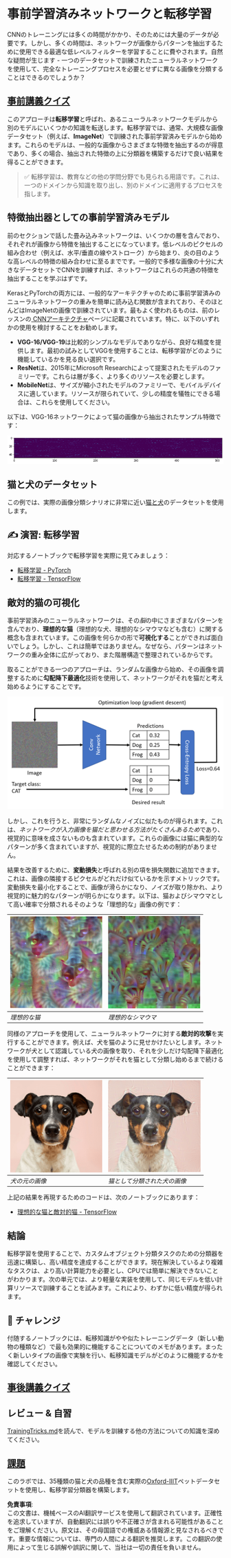# 事前学習済みネットワークと転移学習

CNNのトレーニングには多くの時間がかかり、そのためには大量のデータが必要です。しかし、多くの時間は、ネットワークが画像からパターンを抽出するために使用できる最適な低レベルフィルターを学習することに費やされます。自然な疑問が生じます - 一つのデータセットで訓練されたニューラルネットワークを使用して、完全なトレーニングプロセスを必要とせずに異なる画像を分類することはできるのでしょうか？

## [事前講義クイズ](https://red-field-0a6ddfd03.1.azurestaticapps.net/quiz/108)

このアプローチは**転移学習**と呼ばれ、あるニューラルネットワークモデルから別のモデルにいくつかの知識を転送します。転移学習では、通常、大規模な画像データセット（例えば、**ImageNet**）で訓練された事前学習済みモデルから始めます。これらのモデルは、一般的な画像からさまざまな特徴を抽出するのが得意であり、多くの場合、抽出された特徴の上に分類器を構築するだけで良い結果を得ることができます。

> ✅ 転移学習は、教育などの他の学問分野でも見られる用語です。これは、一つのドメインから知識を取り出し、別のドメインに適用するプロセスを指します。

## 特徴抽出器としての事前学習済みモデル

前のセクションで話した畳み込みネットワークは、いくつかの層を含んでおり、それぞれが画像から特徴を抽出することになっています。低レベルのピクセルの組み合わせ（例えば、水平/垂直の線やストローク）から始まり、炎の目のような高レベルの特徴の組み合わせに至るまでです。一般的で多様な画像の十分に大きなデータセットでCNNを訓練すれば、ネットワークはこれらの共通の特徴を抽出することを学ぶはずです。

KerasとPyTorchの両方には、一般的なアーキテクチャのために事前学習済みのニューラルネットワークの重みを簡単に読み込む関数が含まれており、そのほとんどはImageNetの画像で訓練されています。最もよく使われるものは、前のレッスンの[ CNNアーキテクチャ](../07-ConvNets/CNN_Architectures.md)ページに記載されています。特に、以下のいずれかの使用を検討することをお勧めします。

* **VGG-16/VGG-19**は比較的シンプルなモデルでありながら、良好な精度を提供します。最初の試みとしてVGGを使用することは、転移学習がどのように機能しているかを見る良い選択です。
* **ResNet**は、2015年にMicrosoft Researchによって提案されたモデルのファミリーです。これらは層が多く、より多くのリソースを必要とします。
* **MobileNet**は、サイズが縮小されたモデルのファミリーで、モバイルデバイスに適しています。リソースが限られていて、少しの精度を犠牲にできる場合は、これらを使用してください。

以下は、VGG-16ネットワークによって猫の画像から抽出されたサンプル特徴です：

![VGG-16によって抽出された特徴](../../../../../translated_images/features.6291f9c7ba3a0b951af88fc9864632b9115365410765680680d30c927dd67354.ja.png)

## 猫と犬のデータセット

この例では、実際の画像分類シナリオに非常に近い[猫と犬](https://www.microsoft.com/download/details.aspx?id=54765&WT.mc_id=academic-77998-cacaste)のデータセットを使用します。

## ✍️ 演習: 転移学習

対応するノートブックで転移学習を実際に見てみましょう：

* [転移学習 - PyTorch](../../../../../lessons/4-ComputerVision/08-TransferLearning/TransferLearningPyTorch.ipynb)
* [転移学習 - TensorFlow](../../../../../lessons/4-ComputerVision/08-TransferLearning/TransferLearningTF.ipynb)

## 敵対的猫の可視化

事前学習済みのニューラルネットワークは、その*脳*の中にさまざまなパターンを含んでおり、**理想的な猫**（理想的な犬、理想的なシマウマなども含む）に関する概念も含まれています。この画像を何らかの形で**可視化する**ことができれば面白いでしょう。しかし、これは簡単ではありません。なぜなら、パターンはネットワークの重み全体に広がっており、また階層構造で整理されているからです。

取ることができる一つのアプローチは、ランダムな画像から始め、その画像を調整するために**勾配降下最適化**技術を使用して、ネットワークがそれを猫だと考え始めるようにすることです。

![画像最適化ループ](../../../../../translated_images/ideal-cat-loop.999fbb8ff306e044f997032f4eef9152b453e6a990e449bbfb107de2493cc37e.ja.png)

しかし、これを行うと、非常にランダムなノイズに似たものが得られます。これは、*ネットワークが入力画像を猫だと思わせる方法がたくさんあるため*であり、視覚的に意味を成さないものも含まれています。これらの画像には猫に典型的なパターンが多く含まれていますが、視覚的に際立たせるための制約がありません。

結果を改善するために、**変動損失**と呼ばれる別の項を損失関数に追加できます。これは、画像の隣接するピクセルがどれだけ似ているかを示すメトリックです。変動損失を最小化することで、画像が滑らかになり、ノイズが取り除かれ、より視覚的に魅力的なパターンが明らかになります。以下は、猫およびシマウマとして高い確率で分類されるそのような「理想的な」画像の例です：

![理想的な猫](../../../../../translated_images/ideal-cat.203dd4597643d6b0bd73038b87f9c0464322725e3a06ab145d25d4a861c70592.ja.png) | ![理想的なシマウマ](../../../../../translated_images/ideal-zebra.7f70e8b54ee15a7a314000bb5df38a6cfe086ea04d60df4d3ef313d046b98a2b.ja.png)
-----|-----
 *理想的な猫* | *理想的なシマウマ*

同様のアプローチを使用して、ニューラルネットワークに対する**敵対的攻撃**を実行することができます。例えば、犬を猫のように見せかけたいとします。ネットワークが犬として認識している犬の画像を取り、それを少しだけ勾配降下最適化を使用して調整すれば、ネットワークがそれを猫として分類し始めるまで続けることができます：

![犬の画像](../../../../../translated_images/original-dog.8f68a67d2fe0911f33041c0f7fce8aa4ea919f9d3917ec4b468298522aeb6356.ja.png) | ![猫として分類された犬の画像](../../../../../translated_images/adversarial-dog.d9fc7773b0142b89752539bfbf884118de845b3851c5162146ea0b8809fc820f.ja.png)
-----|-----
*犬の元の画像* | *猫として分類された犬の画像*

上記の結果を再現するためのコードは、次のノートブックにあります：

* [理想的な猫と敵対的猫 - TensorFlow](../../../../../lessons/4-ComputerVision/08-TransferLearning/AdversarialCat_TF.ipynb)

## 結論

転移学習を使用することで、カスタムオブジェクト分類タスクのための分類器を迅速に構築し、高い精度を達成することができます。現在解決しているより複雑なタスクは、より高い計算能力を必要とし、CPUでは簡単に解決できないことがわかります。次の単元では、より軽量な実装を使用して、同じモデルを低い計算リソースで訓練することを試みます。これにより、わずかに低い精度が得られます。

## 🚀 チャレンジ

付随するノートブックには、転移知識がやや似たトレーニングデータ（新しい動物の種類など）で最も効果的に機能することについてのメモがあります。まったく新しいタイプの画像で実験を行い、転移知識モデルがどのように機能するかを確認してください。

## [事後講義クイズ](https://red-field-0a6ddfd03.1.azurestaticapps.net/quiz/208)

## レビュー & 自習

[TrainingTricks.md](TrainingTricks.md)を読んで、モデルを訓練する他の方法についての知識を深めてください。

## [課題](lab/README.md)

このラボでは、35種類の猫と犬の品種を含む実際の[Oxford-IIIT](https://www.robots.ox.ac.uk/~vgg/data/pets/)ペットデータセットを使用し、転移学習分類器を構築します。

**免責事項**:  
この文書は、機械ベースのAI翻訳サービスを使用して翻訳されています。正確性を追求していますが、自動翻訳には誤りや不正確さが含まれる可能性があることをご理解ください。原文は、その母国語での権威ある情報源と見なされるべきです。重要な情報については、専門の人間による翻訳を推奨します。この翻訳の使用によって生じる誤解や誤訳に関して、当社は一切の責任を負いません。